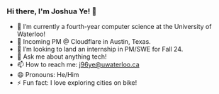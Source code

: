 ### Hi there, I'm Joshua Ye! 👋

- 🌱 I’m currently a fourth-year computer science at the University of Waterloo!
- 🔭 Incoming PM @ Cloudflare in Austin, Texas.
- 🤔 I’m looking to land an internship in PM/SWE for Fall 24.
- 💬 Ask me about anything tech!
- 📫 How to reach me: j96ye@uwaterloo.ca
- 😄 Pronouns: He/Him
- ⚡ Fun fact: I love exploring cities on bike!
